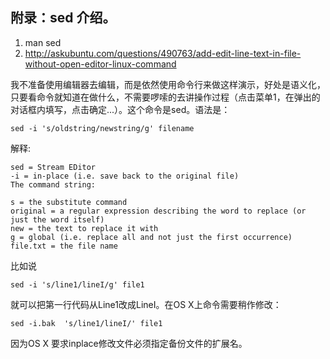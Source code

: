 ## 附录：sed 介绍。

1. man sed
2. http://askubuntu.com/questions/490763/add-edit-line-text-in-file-without-open-editor-linux-command


我不准备使用编辑器去编辑，而是依然使用命令行来做这样演示，好处是语义化，只要看命令就知道在做什么，不需要啰嗦的去讲操作过程（点击菜单1，在弹出的对话框内填写，点击确定...）。这个命令是sed。语法是：


    sed -i 's/oldstring/newstring/g' filename

解释:

    sed = Stream EDitor
    -i = in-place (i.e. save back to the original file)
    The command string:

    s = the substitute command
    original = a regular expression describing the word to replace (or just the word itself)
    new = the text to replace it with
    g = global (i.e. replace all and not just the first occurrence)
    file.txt = the file name

比如说

    sed -i 's/line1/lineI/g' file1

就可以把第一行代码从Line1改成LineI。在OS X上命令需要稍作修改：

    sed -i.bak  's/line1/lineI/' file1
因为OS X 要求inplace修改文件必须指定备份文件的扩展名。
